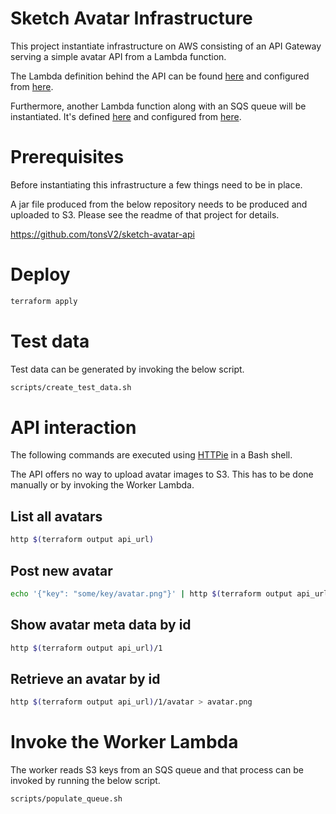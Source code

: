 # Sketch Avatar Infrastructure

This project instantiate infrastructure on AWS consisting of an API Gateway serving a simple avatar API from a Lambda function.

The Lambda definition behind the API can be found [here](lambda-api.tf) and configured from [here](vars-lambda_api.tf).

Furthermore, another Lambda function along with an SQS queue will be instantiated. It's defined [here](lambda-worker.tf) and configured from [here](vars-lambda_worker.tf).

# Prerequisites
Before instantiating this infrastructure a few things need to be in place.

A jar file produced from the below repository needs to be produced and uploaded to S3. Please see the readme of that project for details.

https://github.com/tonsV2/sketch-avatar-api

# Deploy
```bash
terraform apply
```

# Test data
Test data can be generated by invoking the below script.
```bash
scripts/create_test_data.sh
```

# API interaction
The following commands are executed using [HTTPie](https://httpie.io/) in a Bash shell.

The API offers no way to upload avatar images to S3. This has to be done manually or by invoking the Worker Lambda.

## List all avatars
```bash
http $(terraform output api_url)
```

## Post new avatar
```bash
echo '{"key": "some/key/avatar.png"}' | http $(terraform output api_url)
```

## Show avatar meta data by id
```bash
http $(terraform output api_url)/1
```

## Retrieve an avatar by id
```bash
http $(terraform output api_url)/1/avatar > avatar.png
```

# Invoke the Worker Lambda
The worker reads S3 keys from an SQS queue and that process can be invoked by running the below script.
```bash
scripts/populate_queue.sh
```
